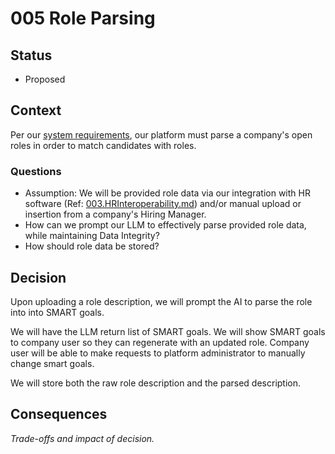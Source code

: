 # 005 Role Parsing

## Status

- Proposed

## Context

Per our [system requirements](../main/problem/Requirements.md), our platform must parse a company's open roles in order to match candidates with roles.

### Questions

- Assumption: We will be provided role data via our integration with HR software (Ref: [003.HRInteroperability.md](./adrs/003.HRInteroperability.md)) and/or manual upload or insertion from a company's Hiring Manager.
- How can we prompt our LLM to effectively parse provided role data, while maintaining Data Integrity?
- How should role data be stored?

## Decision

Upon uploading a role description, we will prompt the AI to parse the role into into SMART goals.

We will have the LLM return list of SMART goals. We will show SMART goals to company user so they can regenerate with an updated role. Company user will be able to make requests to platform administrator to manually change smart goals.

We will store both the raw role description and the parsed description.

## Consequences

_Trade-offs and impact of decision._
